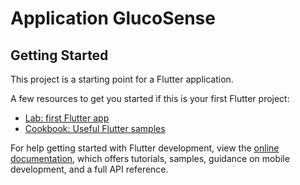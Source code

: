 # Application GlucoSense

## Getting Started

This project is a starting point for a Flutter application.

A few resources to get you started if this is your first Flutter project:

- [Lab: first Flutter app](https://docs.flutter.dev/get-started/codelab)
- [Cookbook: Useful Flutter samples](https://docs.flutter.dev/cookbook)

For help getting started with Flutter development, view the
[online documentation](https://docs.flutter.dev/), which offers tutorials,
samples, guidance on mobile development, and a full API reference.
